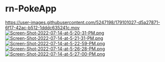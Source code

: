 # rn-PokeApp
https://user-images.githubusercontent.com/5247198/179101027-d5a27871-6f17-42ac-b512-1dddc635241c.mov
[![Screen-Shot-2022-07-14-at-5-20-31-PM.png](https://i.postimg.cc/zBjTh8b7/Screen-Shot-2022-07-14-at-5-20-31-PM.png)](https://postimg.cc/TLKyM8c5)
[![Screen-Shot-2022-07-14-at-5-21-31-PM.png](https://i.postimg.cc/Dym1WV2Q/Screen-Shot-2022-07-14-at-5-21-31-PM.png)](https://postimg.cc/jL0D9FnC)
[![Screen-Shot-2022-07-14-at-5-22-59-PM.png](https://i.postimg.cc/hG8mFcrn/Screen-Shot-2022-07-14-at-5-22-59-PM.png)](https://postimg.cc/FfRz3t8C)
[![Screen-Shot-2022-07-14-at-5-26-28-PM.png](https://i.postimg.cc/DyWbvqgB/Screen-Shot-2022-07-14-at-5-26-28-PM.png)](https://postimg.cc/xc2dgNBz)
[![Screen-Shot-2022-07-14-at-5-27-00-PM.png](https://i.postimg.cc/kMHBp2m8/Screen-Shot-2022-07-14-at-5-27-00-PM.png)](https://postimg.cc/SjWSXNjN)